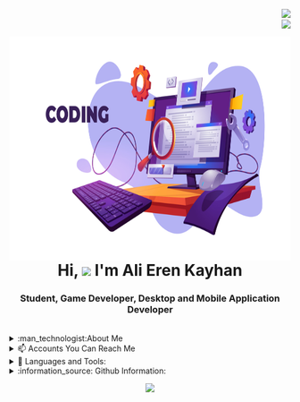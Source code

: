 <!-------------------------------------------------visitor count------------------------------------------------------------------------------------------>
<p align="right">
  <a href="https://git.io/typing-svg">
    <img src="https://readme-typing-svg.herokuapp.com?font=Consolas&color=%2300EF07&size=22&duration=4000&center=true&vCenter=true&width=190&height=20&lines=Visitor+Counter">
  </a>
 <br>
 <img src="https://profile-counter.glitch.me/{Alierenkayhan}/count.svg" align="right"/>
 <br>
</p>

<!-------------------------------------------------first part-------------------------------------------------------------------------------------->

<p><img align="left" src="image1.png" alt="Alierenkayhan" width ="1100" height = "400"  /></p>
<h1 align = "center" >Hi, <img src="https://media.giphy.com/media/hvRJCLFzcasrR4ia7z/giphy.gif" width="30px"> I'm Ali Eren Kayhan </h1>
<h3 align = "center" > Student, Game Developer, Desktop and Mobile Application Developer </h3>
  
<br>

<!---------------------------------------------------------About Me------------------------------------------------------------------------------------------>  
<details>
 <summary> :man_technologist:About Me</summary> 
 

<p><img align="right" src="gif.gif" alt="Alierenkayhan" width ="275" height = "320" /></p>
 
-   I live in Istanbul, Turkey.
- 🗣️ I can speak English, Turkish. and German.
- 📚 I'm studying Computer Education and Educational Technology (CET) at Boğaziçi University.
- 🔭 I’m not currently working.   
- 🌱 I’m currently learning Game Industry.
- 💬 Ask me about anything.
- 📫 How to reach me: ali_erenbatman@hotmail.com

![trophy](https://github-profile-trophy.vercel.app/?username=Alierenkayhan&theme=juicyfresh&no-frame=true&row1&margin-w=-22&no-bg=true)
   
</details>

    

<!---------------------------------------------------------Accounts You Can Reach Me----------------------------------------------------------------------------------------->  

<details>
<summary>📫 Accounts You Can Reach Me</summary> 

<p><img align="right" src="githubgif.gif" alt="Alierenkayhan" width ="150" height = "150" style="border-radius: 5px 30px 10px 50px" /></p>

<table border= "0">
  <tr>
    <td><img align="center" src="linkedin.png"  height="40" width="40" />&nbsp;&nbsp;&nbsp;&nbsp;Ali Eren Kayhan</td>
    <td><img align="center" src="instagram.png"  height="40" width="40" />&nbsp;&nbsp;&nbsp;&nbsp;kayhanalieren</td>
    <td><img align="center" src="facebook.png"  height="40" width="40" />&nbsp;&nbsp;&nbsp;&nbsp;Ali Eren Kayhan</td>
  </tr>
  <tr>
    <td><img align="center" src="Itch.io_logo.png"  height="40" width="100" />&nbsp;&nbsp;&nbsp;&nbsp;Alierenkayhan</td>
    <td><img align="center" src="outlook.png"  height="40" width="40" />&nbsp;&nbsp;&nbsp;&nbsp;ali_erenbatman@hotmail.com</td>
  </tr>
</table>

</details>


<!---------------------------------------------------------Languages and Tools:----------------------------------------------------------------------------------------->  

<details>
 <summary> 🧰 Languages and Tools:</summary> 
   <br>
<div>
  <img src="https://raw.githubusercontent.com/github/explore/f3e22f0dca2be955676bc70d6214b95b13354ee8/topics/c/c.png" title="C" alt="C" width="40" height="40"/>&nbsp;&nbsp; 
  <img src="ionic.png" title="IONIC" alt="IONIC" width="40" height="40"/>&nbsp;&nbsp;  
  <img src="adobe premiere pro.png" title="Adobe premiere pro" alt="Adobe premiere pro" width="40" height="40"/>&nbsp;&nbsp;  
  <img src="csharp.png" title="C#" alt="C#" width="40" height="40"/>&nbsp;&nbsp;  
  <img src="bootstrap.png" title="Bootstrap" alt="Bootstrap" width="40" height="40"/>&nbsp;&nbsp;  
  <img src="mssql.png" title="Mssql" alt="Mssql" width="40" height="40"/>&nbsp;&nbsp;  
  <img src="photoshop.png" title="Photoshop" alt="Photoshop" width="40" height="40"/>&nbsp;&nbsp;  
  <img src="c.png" title="C++" alt="C++" width="40" height="40"/>&nbsp;&nbsp;  
  <img src="unity.png" title="Unity" alt="Unity" width="40" height="40"/>&nbsp;&nbsp;  
  <img src="css.png" title="CSS" alt="CSS" width="40" height="40"/>&nbsp;&nbsp; 
  <img src="figma.png" title="Figma" alt="Figma" width="40" height="40"/>&nbsp;&nbsp;  
  <img src="html.png" title="HTML" alt="HTML" width="40" height="40"/>&nbsp;&nbsp;  
</div>
</details>



<!---------------------------------------------------------Github Information----------------------------------------------------------------------------------------->  

<details>
<summary> :information_source:	Github Information:</summary> <br>

  
 <p align=center>
  <div align=center>
    <a href="https://github.com/denvercoder1/github-readme-streak-stats" title="Go to Source">
      <img align="left" width=390 src="https://github-readme-streak-stats.herokuapp.com/?user=Alierenkayhan&theme=react&border=61dafb&hide_border=true" alt="Alierenkayhan" />
    </a>
    <a href="https://github.com/anuraghazra/github-readme-stats" title="Go to Source">
      <img align="right" width=390 src="https://github-readme-stats.vercel.app/api?username=Alierenkayhan&show_icons=true&theme=react&border_color=61dafb&hide_border=true" />
    </a>
  </div>
  <br><br><br><br><br><br><br><br><br>
  <div align=center>
    <a href="https://github.com/anuraghazra/github-readme-stats">
      <img width=325 align="center" src="https://github-readme-stats.vercel.app/api/top-langs/?username=Alierenkayhan&hide=c%23,powershell,Mathematica,Ruby,Objective-C,Objective-C%2b%2b,Cuda&title_color=61dafb&text_color=ffffff&icon_color=61dafb&bg_color=20232a&langs_count=8&layout=compact&border_color=61dafb&hide_border=true" />
    </a>
  </div>
  <br>
  <img src="https://activity-graph.herokuapp.com/graph?username=Alierenkayhan&theme=react-dark&bg_color=20232a&hide_border=true" width="100%"/>
</p>
 
  
  
  
  
  
</details>
 
<p align="center">
  <img src="https://capsule-render.vercel.app/api?type=waving&color=gradient&height=60&width=330&section=footer"/>
</p> 
